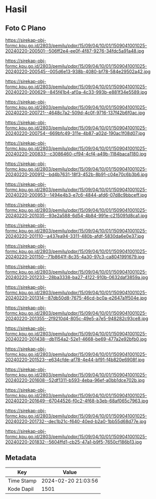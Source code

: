# Hasil

## Foto C Plano

https://sirekap-obj-formc.kpu.go.id/2803/pemilu/pdpr/15/09/04/10/01/1509041001025-20240220-200501--506ff2e4-ee0f-4f87-9276-34fdc5a91a48.jpg

https://sirekap-obj-formc.kpu.go.id/2803/pemilu/pdpr/15/09/04/10/01/1509041001025-20240220-200545--005d6e13-938b-4080-bf78-584e29502a42.jpg

https://sirekap-obj-formc.kpu.go.id/2803/pemilu/pdpr/15/09/04/10/01/1509041001025-20240220-200629--845f41b4-af0a-4c33-993b-e881f34e5589.jpg

https://sirekap-obj-formc.kpu.go.id/2803/pemilu/pdpr/15/09/04/10/01/1509041001025-20240220-200721--4648c7a2-509d-4c0f-9716-137f42b6f0ac.jpg

https://sirekap-obj-formc.kpu.go.id/2803/pemilu/pdpr/15/09/04/10/01/1509041001025-20240220-200754--669bfc49-311e-4b87-a02d-190ac1f08d07.jpg

https://sirekap-obj-formc.kpu.go.id/2803/pemilu/pdpr/15/09/04/10/01/1509041001025-20240220-200833--c3086460-cf94-4cf4-a49b-1184baca1180.jpg

https://sirekap-obj-formc.kpu.go.id/2803/pemilu/pdpr/15/09/04/10/01/1509041001025-20240220-200912--bd4b7631-18f3-452b-8b91-c04e70c6b3b6.jpg

https://sirekap-obj-formc.kpu.go.id/2803/pemilu/pdpr/15/09/04/10/01/1509041001025-20240220-200953--1494e4b3-e7c6-4844-afd6-07d8c9bbceff.jpg

https://sirekap-obj-formc.kpu.go.id/2803/pemilu/pdpr/15/09/04/10/01/1509041001025-20240220-201035--93e2a588-6d54-4b84-991e-c215091d8ca1.jpg

https://sirekap-obj-formc.kpu.go.id/2803/pemilu/pdpr/15/09/04/10/01/1509041001025-20240220-201110--a437ea94-3311-480b-afdf-5830da6e0e37.jpg

https://sirekap-obj-formc.kpu.go.id/2803/pemilu/pdpr/15/09/04/10/01/1509041001025-20240220-201150--71b8641f-8c35-4a30-97c3-ca8041991679.jpg

https://sirekap-obj-formc.kpu.go.id/2803/pemilu/pdpr/15/09/04/10/01/1509041001025-20240220-201233--28ba3338-ba27-4122-910b-0632daf3859a.jpg

https://sirekap-obj-formc.kpu.go.id/2803/pemilu/pdpr/15/09/04/10/01/1509041001025-20240220-201314--87db50d8-7675-46cd-bc0a-e2647a1f504e.jpg

https://sirekap-obj-formc.kpu.go.id/2803/pemilu/pdpr/15/09/04/10/01/1509041001025-20240220-201355--2f9210d4-805c-49e5-a7e5-948282c93ce8.jpg

https://sirekap-obj-formc.kpu.go.id/2803/pemilu/pdpr/15/09/04/10/01/1509041001025-20240220-201438--db1154a2-52e1-4668-be69-477a2e92bfb0.jpg

https://sirekap-obj-formc.kpu.go.id/2803/pemilu/pdpr/15/09/04/10/01/1509041001025-20240220-201523--e634cfde-af78-4e44-bf91-f4b820e6908f.jpg

https://sirekap-obj-formc.kpu.go.id/2803/pemilu/pdpr/15/09/04/10/01/1509041001025-20240220-201608--52df1311-b593-4eba-96ef-a0bb1dce702b.jpg

https://sirekap-obj-formc.kpu.go.id/2803/pemilu/pdpr/15/09/04/10/01/1509041001025-20240220-201649--67044526-f0c2-4f68-b3eb-68af065c7963.jpg

https://sirekap-obj-formc.kpu.go.id/2803/pemilu/pdpr/15/09/04/10/01/1509041001025-20240220-201732--dec1b21c-f640-40ed-b2a0-1bb55d68d77e.jpg

https://sirekap-obj-formc.kpu.go.id/2803/pemilu/pdpr/15/09/04/10/01/1509041001025-20240220-201832--5604ffd1-cb25-47a1-b9f5-7650cf186b13.jpg


## Metadata

| Key        | Value               |
| ---------- | ------------------- |
| Time Stamp | 2024-02-20 21:03:56 |
| Kode Dapil | 1501                |



